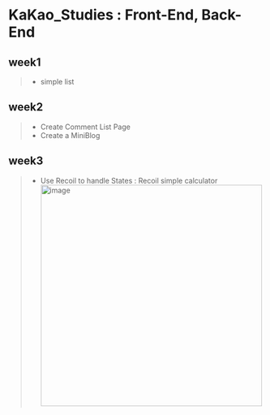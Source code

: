 # KaKao_Studies : Front-End, Back-End

## week1

> -   simple list

## week2

> -   Create Comment List Page
> -   Create a MiniBlog

## week3

> -   Use Recoil to handle States : Recoil simple calculator
>     <img width="436" alt="image" src="https://user-images.githubusercontent.com/60805546/226537932-5b91ac3c-d508-4cf3-a214-99cb5effce82.png">
